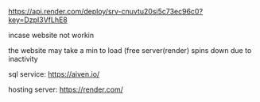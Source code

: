 https://api.render.com/deploy/srv-cnuvtu20si5c73ec96c0?key=DzpI3VfLhE8

incase website not workin

the website may take a min to load (free server(render) spins down due to inactivity


sql service: https://aiven.io/

hosting server: https://render.com/

